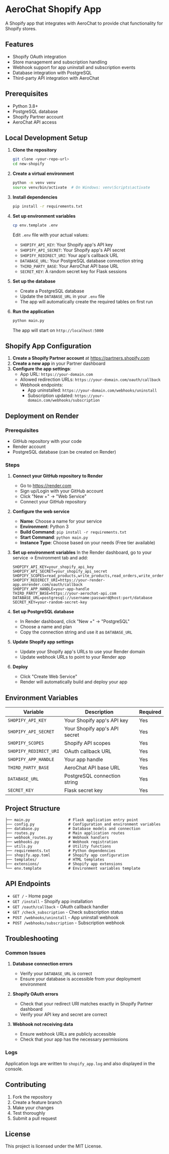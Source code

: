 # AeroChat Shopify App

A Shopify app that integrates with AeroChat to provide chat functionality for Shopify stores.

## Features

- Shopify OAuth integration
- Store management and subscription handling
- Webhook support for app uninstall and subscription events
- Database integration with PostgreSQL
- Third-party API integration with AeroChat

## Prerequisites

- Python 3.8+
- PostgreSQL database
- Shopify Partner account
- AeroChat API access

## Local Development Setup

1. **Clone the repository**
   ```bash
   git clone <your-repo-url>
   cd new-shopify
   ```

2. **Create a virtual environment**
   ```bash
   python -m venv venv
   source venv/bin/activate  # On Windows: venv\Scripts\activate
   ```

3. **Install dependencies**
   ```bash
   pip install -r requirements.txt
   ```

4. **Set up environment variables**
   ```bash
   cp env.template .env
   ```
   
   Edit `.env` file with your actual values:
   - `SHOPIFY_API_KEY`: Your Shopify app's API key
   - `SHOPIFY_API_SECRET`: Your Shopify app's API secret
   - `SHOPIFY_REDIRECT_URI`: Your app's callback URL
   - `DATABASE_URL`: Your PostgreSQL database connection string
   - `THIRD_PARTY_BASE`: Your AeroChat API base URL
   - `SECRET_KEY`: A random secret key for Flask sessions

5. **Set up the database**
   - Create a PostgreSQL database
   - Update the `DATABASE_URL` in your `.env` file
   - The app will automatically create the required tables on first run

6. **Run the application**
   ```bash
   python main.py
   ```

   The app will start on `http://localhost:5000`

## Shopify App Configuration

1. **Create a Shopify Partner account** at https://partners.shopify.com
2. **Create a new app** in your Partner dashboard
3. **Configure the app settings**:
   - App URL: `https://your-domain.com`
   - Allowed redirection URLs: `https://your-domain.com/oauth/callback`
   - Webhook endpoints:
     - App uninstalled: `https://your-domain.com/webhooks/uninstall`
     - Subscription updated: `https://your-domain.com/webhooks/subscription`

## Deployment on Render

### Prerequisites
- GitHub repository with your code
- Render account
- PostgreSQL database (can be created on Render)

### Steps

1. **Connect your GitHub repository to Render**
   - Go to https://render.com
   - Sign up/Login with your GitHub account
   - Click "New +" → "Web Service"
   - Connect your GitHub repository

2. **Configure the web service**
   - **Name**: Choose a name for your service
   - **Environment**: Python 3
   - **Build Command**: `pip install -r requirements.txt`
   - **Start Command**: `python main.py`
   - **Instance Type**: Choose based on your needs (Free tier available)

3. **Set up environment variables**
   In the Render dashboard, go to your service → Environment tab and add:
   ```
   SHOPIFY_API_KEY=your_shopify_api_key
   SHOPIFY_API_SECRET=your_shopify_api_secret
   SHOPIFY_SCOPES=read_products,write_products,read_orders,write_orders
   SHOPIFY_REDIRECT_URI=https://your-render-app.onrender.com/oauth/callback
   SHOPIFY_APP_HANDLE=your-app-handle
   THIRD_PARTY_BASE=https://your-aerochat-api.com
   DATABASE_URL=postgresql://username:password@host:port/database
   SECRET_KEY=your-random-secret-key
   ```

4. **Set up PostgreSQL database**
   - In Render dashboard, click "New +" → "PostgreSQL"
   - Choose a name and plan
   - Copy the connection string and use it as `DATABASE_URL`

5. **Update Shopify app settings**
   - Update your Shopify app's URLs to use your Render domain
   - Update webhook URLs to point to your Render app

6. **Deploy**
   - Click "Create Web Service"
   - Render will automatically build and deploy your app

## Environment Variables

| Variable | Description | Required |
|----------|-------------|----------|
| `SHOPIFY_API_KEY` | Your Shopify app's API key | Yes |
| `SHOPIFY_API_SECRET` | Your Shopify app's API secret | Yes |
| `SHOPIFY_SCOPES` | Shopify API scopes | Yes |
| `SHOPIFY_REDIRECT_URI` | OAuth callback URL | Yes |
| `SHOPIFY_APP_HANDLE` | Your app handle | Yes |
| `THIRD_PARTY_BASE` | AeroChat API base URL | Yes |
| `DATABASE_URL` | PostgreSQL connection string | Yes |
| `SECRET_KEY` | Flask secret key | Yes |

## Project Structure

```
├── main.py                 # Flask application entry point
├── config.py               # Configuration and environment variables
├── database.py             # Database models and connection
├── routes.py               # Main application routes
├── webhook_routes.py       # Webhook handlers
├── webhooks.py             # Webhook registration
├── utils.py                # Utility functions
├── requirements.txt        # Python dependencies
├── shopify.app.toml        # Shopify app configuration
├── templates/              # HTML templates
├── extensions/             # Shopify app extensions
└── env.template            # Environment variables template
```

## API Endpoints

- `GET /` - Home page
- `GET /install` - Shopify app installation
- `GET /oauth/callback` - OAuth callback handler
- `GET /check_subscription` - Check subscription status
- `POST /webhooks/uninstall` - App uninstall webhook
- `POST /webhooks/subscription` - Subscription webhook

## Troubleshooting

### Common Issues

1. **Database connection errors**
   - Verify your `DATABASE_URL` is correct
   - Ensure your database is accessible from your deployment environment

2. **Shopify OAuth errors**
   - Check that your redirect URI matches exactly in Shopify Partner dashboard
   - Verify your API key and secret are correct

3. **Webhook not receiving data**
   - Ensure webhook URLs are publicly accessible
   - Check that your app has the necessary permissions

### Logs

Application logs are written to `shopify_app.log` and also displayed in the console.

## Contributing

1. Fork the repository
2. Create a feature branch
3. Make your changes
4. Test thoroughly
5. Submit a pull request

## License

This project is licensed under the MIT License.
